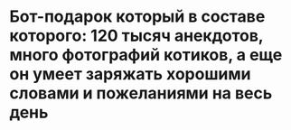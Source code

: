 # Бот-подарок который в составе которого: 120 тысяч анекдотов, много фотографий котиков, а еще он умеет заряжать хорошими словами и пожеланиями на весь день

